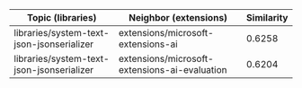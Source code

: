 | Topic (libraries) | Neighbor (extensions) | Similarity |
|-------------|-------------------|------------|
| libraries/system-text-json-jsonserializer | extensions/microsoft-extensions-ai | 0.6258 |
| libraries/system-text-json-jsonserializer | extensions/microsoft-extensions-ai-evaluation | 0.6204 |
